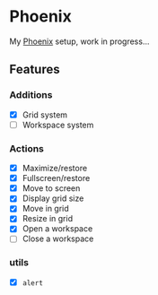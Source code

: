 # Phoenix

My [Phoenix](https://github.com/kasper/phoenix) setup, work in progress...

## Features

### Additions

 - [x] Grid system
 - [ ] Workspace system

### Actions

 - [x] Maximize/restore
 - [x] Fullscreen/restore
 - [x] Move to screen
 - [x] Display grid size
 - [x] Move in grid
 - [x] Resize in grid
 - [x] Open a workspace
 - [ ] Close a workspace

### utils

 - [x] `alert`
